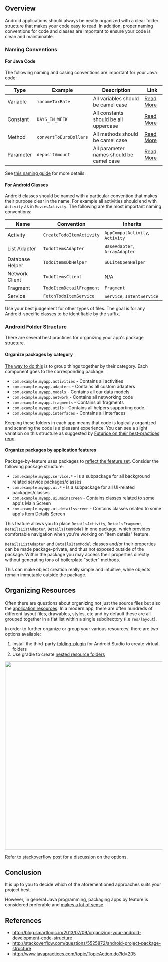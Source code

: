 ## Overview

Android applications should always be neatly organized with a clear folder structure that makes your code easy to read. In addition, proper naming conventions for code and classes are important to ensure your code is clean and maintainable.

### Naming Conventions

#### For Java Code

The following naming and casing conventions are important for your Java code:

| Type        | Example                | Description                   | Link |
| ----------- | ------------           | ----------------------------- | ------
| Variable    | `incomeTaxRate`        | All variables should be camel case | [Read More](https://www.cwu.edu/~gellenbe/javastyle/variable.html) |
| Constant    | `DAYS_IN_WEEK`         | All constants should be all uppercase | [Read More](https://www.cwu.edu/~gellenbe/javastyle/constant.html) |
| Method      | `convertToEuroDollars` | All methods should be camel case | [Read More](https://www.cwu.edu/~gellenbe/javastyle/method.html) |
| Parameter   | `depositAmount`        | All parameter names should be camel case | [Read More](https://www.cwu.edu/~gellenbe/javastyle/parameter.html) |

See [this naming guide](https://www.cwu.edu/~gellenbe/javastyle/naming.html) for more details.

#### For Android Classes

Android classes should be named with a particular convention that makes their purpose clear in the name. For example all activities should end with `Activity` as in `MoviesActivity`. The following are the most important naming conventions:

| Name            | Convention                | Inherits            |
| ----------      | ------------------        | ------------        | 
| Activity        | `CreateTodoItemActivity`  | `AppCompatActivity`, `Activity` |
| List Adapter    | `TodoItemsAdapter`        | `BaseAdapter`, `ArrayAdapter`   |
| Database Helper | `TodoItemsDbHelper`       | `SQLiteOpenHelper`  |
| Network Client  | `TodoItemsClient`         | N/A                 |
| Fragment        | `TodoItemDetailFragment`  | `Fragment`          |
| Service         | `FetchTodoItemService`    | `Service`, `IntentService`  |

Use your best judgement for other types of files. The goal is for any Android-specific classes to be identifiable by the suffix. 

### Android Folder Structure

There are several best practices for organizing your app's package structure.

#### Organize packages by category

[The way to do this](http://blog.smartlogic.io/2013/07/09/organizing-your-android-development-code-structure) is to group things together by their category. Each component goes to the corresponding package:

* `com.example.myapp.activities` - Contains all activities
* `com.example.myapp.adapters` - Contains all custom adapters
* `com.example.myapp.models`   - Contains all our data models
* `com.example.myapp.network` - Contains all networking code
* `com.example.myapp.fragments` - Contains all fragments
* `com.example.myapp.utils` - Contains all helpers supporting code.
* `com.example.myapp.interfaces` - Contains all interfaces

Keeping these folders in each app means that code is logically organized and scanning the code is a pleasant experience. You can see a slight variation on this structure as suggested by [Futurice on their best-practices repo](https://github.com/futurice/android-best-practices#java-packages-architecture).

#### Organize packages by application features

Package-by-feature uses packages to [reflect the feature set](http://www.javapractices.com/topic/TopicAction.do?Id=205). Consider the following package structure:

* `com.example.myapp.service.*` - Is a subpackage for all background related service packages/classes
* `com.example.myapp.ui.*` - Is a subpackage for all UI-related packages/classes
* `com.example.myapp.ui.mainscreen` - Contains classes related to some app's Main Screen
* `com.example.myapp.ui.detailsscreen` - Contains classes related to some app's Item Details Screen

This feature allows you to place `DetailsActivity`, `DetailsFragment`, `DetailsListAdapter`, `DetailsItemModel` in one package, which provides comfortable navigation when you're working on "item details" feature.

`DetailsListAdapter` and `DetailsItemModel` classes and/or their properties can be made package-private, and thus not exposed outside of the package. Within the package you may access their properties directly without generating tons of boilerplate "setter" methods.

This can make object creation really simple and intuitive, while objects remain immutable outside the package.

## Organizing Resources

Often there are questions about organizing not just the source files but also the [application resources](http://guides.codepath.com/android/Understanding-App-Resources). In a modern app, there are often hundreds of different layout files, drawables, styles, etc and by default these are all grouped together in a flat list within a single subdirectory (i.e `res/layout`).

In order to further organize or group your various resources, there are two options available:

1. Install the third-party [folding-plugin](https://plugins.jetbrains.com/plugin/7876) for Android Studio to create virtual folders
2. Use gradle to create [nested resource folders](http://stackoverflow.com/a/22426467/313399)

<a href="https://github.com/dmytrodanylyk/folding-plugin"><img src="http://i.imgur.com/fOir80H.jpg" width="600" /></a>

Refer to [stackoverflow post](http://stackoverflow.com/q/4930398/313399) for a discussion on the options. 

## Conclusion

It is up to you to decide which of the aforementioned approaches suits your project best. 

However, in general Java programming, packaging apps by feature is considered preferable and [makes a lot of sense](http://www.javapractices.com/topic/TopicAction.do?Id=205).

## References

* <http://blog.smartlogic.io/2013/07/09/organizing-your-android-development-code-structure>
* <http://stackoverflow.com/questions/5525872/android-project-package-structure>
* <http://www.javapractices.com/topic/TopicAction.do?Id=205>